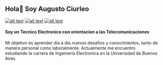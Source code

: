 ## Hola👋 Soy **Augusto Ciurleo**

[![alt text][logo1]](https://www.linkedin.com/in/ciurleoa98/) 
[![alt text][logo2]](https://api.whatsapp.com/send?phone=+5491157452801&text=Hola!%20Te%20hablo%20desde%20el%20enlace%20en%20tu%20perfil%20de%20GitHub) 
[![alt text][logo3]](mailto:ciurleoa98@gmail.com?Subject=Contacto%20desde%20perfil%20de%20GitHub)

[logo1]:https://raw.githubusercontent.com/Agas98/Agas98/master/img/linkedin.ico "Linkedin"
[logo2]:https://raw.githubusercontent.com/Agas98/Agas98/master/img/whatsapp.ico "WhatsApp"
[logo3]:https://raw.githubusercontent.com/Agas98/Agas98/master/img/gmail.ico "Gmail"

#### Soy un Tecnico Electronico con orientacion a las Telecomunicaciones
Mi objetivo es aprender dia a dia nuevos desafios y conocimientos, tanto de manera personal como laboralmente.
Actualmente me encuentro estudiando la carrera de Ingenieria Electronica en la Universidad de Buenos Aires